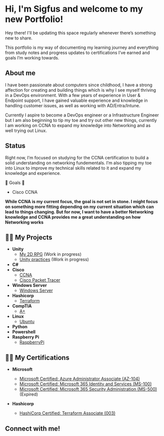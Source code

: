 <h1>Hi, I'm Sigfus and welcome to my new Portfolio!</h1>

Hey there! I'll be updating this space regularly whenever there’s something new to share.

This portfolio is my way of documenting my learning journey and everything from study notes and progress updates to certifications I’ve earned and goals I’m working towards.

<h2>About me</h2>

I have been passionate about computers since childhood, I have a strong affection for creating and building things which is why I see myself thriving in a DevOps environment. With a few years of experience in User & Endpoint support, I have gained valuable experience and knowledge in handling customer issues, as well as working with AD/Entra/Intune.

Currently I aspire to become a DevOps engineer or a Infrastructure Engineer but I am also beginning to tip my toe and try out other new things, currently I am working on CCNA to expand my knowledge into Networking and as well trying out Linux.

<h2>Status</h2> 

Right now, I’m focused on studying for the CCNA certification to build a solid understanding on networking fundementals. I’m also tipping my toe into Linux to improve my technical skills related to it and expand my knowledge and experience.

🌠 Goals 🌠
 - Cisco CCNA

<b>While CCNA is my current focus, the goal is not set in stone. I might focus on something more fitting depending on my current situation which can lead to things changing. But for now, I want to have a better Networking knowledge and CCNA provides me a great understanding on how Networking works</b>

<h2>👨‍💻 My Projects</h2>
 
 - <b>Unity</b>
    - [My 2D RPG]() (Work in progress)
    - [Unity practices]() (Work in progress)
 - <b>C#</b>
 - <b>Cisco</b>
     - [CCNA](https://github.com/Kainzor/Self-study/tree/main/CCNA)
     - [Cisco Packet Tracer](https://github.com/Kainzor/Self-study/tree/main/Cisco%20Packet%20Tracer)
 - <b>Windows Server</b>
     - [Windows Server](https://github.com/Kainzor/Self-study/tree/main/Windows%20Server)
 - <b>Hashicorp</b>
     - [Terraform](https://github.com/Kainzor/Self-study/tree/main/Terraform)
 - <b>CompTIA</b>
     - [A+](https://github.com/Kainzor/Self-study/tree/main/A%2B)
 - <b>Linux</b> 
     - [Ubuntu](https://github.com/Kainzor/Self-study/tree/main/Linux)
 - <b>Python</b>
 - <b>Powershell</b> 
 - <b>Raspberry Pi</b>
     - [RaspberryPi](https://github.com/Kainzor/Self-study/tree/main/Raspberry%20Pi)

<h2>👨‍💻 My Certifications</h2>

 - <b>Microsoft</b>

     - [Microsoft Certified: Azure Administrator Associate (AZ-104)](https://learn.microsoft.com/api/credentials/share/en-us/Sigfus-3241/4C181FE90158850F?sharingId=F2F211E9DDE5B71B)
     - [Microsoft Certified: Microsoft 365 Identity and Services (MS-100)](https://www.credly.com/badges/3a83eb4b-39e0-47bc-930d-999e2ff6a620/linked_in_profile)
     - [Microsoft Certified: Microsoft 365 Security Administration (MS-500)](https://www.credly.com/badges/3a83eb4b-39e0-47bc-930d-999e2ff6a620/linked_in_profile) (Expired)
 - <b>Hashicorp</b>
     - [HashiCorp Certified: Terraform Associate (003)](https://www.credly.com/badges/7fd52e05-01cc-4316-96c5-33b7460d460f/public_url)

<h2>Connect with me!</h2>

<!--
Here are some ideas to get you started:

- 🔭 I’m currently working on ...
- 🌱 I’m currently learning ...
- 👯 I’m looking to collaborate on ...
- 🤔 I’m looking for help with ...
- 💬 Ask me about ...
- 📫 How to reach me: ...
- 😄 Pronouns: ...
- ⚡ Fun fact: ...
-->
